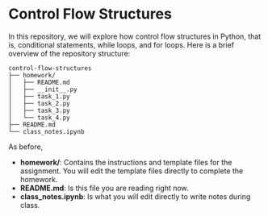 # Control Flow Structures

In this repository, we will explore how control flow structures in Python, that is, conditional statements, while loops, and for loops. Here is a brief overview of the repository structure:
```
control-flow-structures
├── homework/
│   ├── README.md
│   ├── __init__.py
│   ├── task_1.py
│   ├── task_2.py
│   ├── task_3.py
│   └── task_4.py
├── README.md
└── class_notes.ipynb
```
As before,
- **homework/**: Contains the instructions and template files for the assignment. You will edit the template files directly to complete the homework.
- **README.md**: Is this file you are reading right now.
- **class_notes.ipynb**: Is what you will edit directly to write notes during class.
